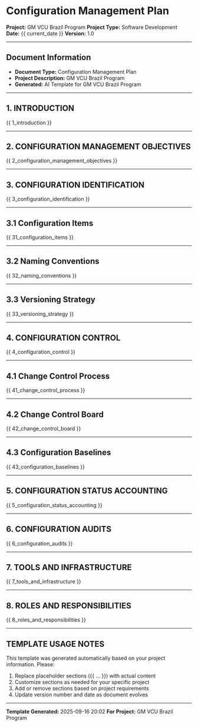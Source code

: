 # Configuration Management Plan

**Project:** GM VCU Brazil Program
**Project Type:** Software Development
**Date:** {{ current_date }}
**Version:** 1.0

---

## Document Information
- **Document Type:** Configuration Management Plan
- **Project Description:** GM VCU Brazil Program
- **Generated:** AI Template for GM VCU Brazil Program

---

## 1. INTRODUCTION

{{ 1_introduction }}

---

## 2. CONFIGURATION MANAGEMENT OBJECTIVES

{{ 2_configuration_management_objectives }}

---

## 3. CONFIGURATION IDENTIFICATION

{{ 3_configuration_identification }}

---

## 3.1 Configuration Items

{{ 31_configuration_items }}

---

## 3.2 Naming Conventions

{{ 32_naming_conventions }}

---

## 3.3 Versioning Strategy

{{ 33_versioning_strategy }}

---

## 4. CONFIGURATION CONTROL

{{ 4_configuration_control }}

---

## 4.1 Change Control Process

{{ 41_change_control_process }}

---

## 4.2 Change Control Board

{{ 42_change_control_board }}

---

## 4.3 Configuration Baselines

{{ 43_configuration_baselines }}

---

## 5. CONFIGURATION STATUS ACCOUNTING

{{ 5_configuration_status_accounting }}

---

## 6. CONFIGURATION AUDITS

{{ 6_configuration_audits }}

---

## 7. TOOLS AND INFRASTRUCTURE

{{ 7_tools_and_infrastructure }}

---

## 8. ROLES AND RESPONSIBILITIES

{{ 8_roles_and_responsibilities }}

---


## TEMPLATE USAGE NOTES

This template was generated automatically based on your project information. Please:

1. Replace placeholder sections ({{ ... }}) with actual content
2. Customize sections as needed for your specific project
3. Add or remove sections based on project requirements
4. Update version number and date as document evolves

---

**Template Generated:** 2025-09-16 20:02
**For Project:** GM VCU Brazil Program
